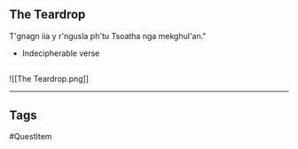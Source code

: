 ## The Teardrop
T'gnagn iia y r'ngusla ph'tu Tsoatha nga mekghul'an."
 - Indecipherable verse
## 
![[The Teardrop.png]]

---
## Tags
#QuestItem